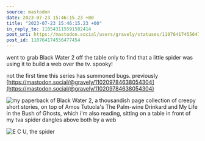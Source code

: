 ```yaml
---
source: mastodon
date: 2023-07-23 15:46:15.23 +00
title: "2023-07-23 15:46:15.23 +00"
in_reply_to: 110543115591582414
post_uri: https://mastodon.social/users/gravely/statuses/110764174556477454
post_id: 110764174556477454
---
```

went to grab Black Water 2 off the table only to find that a little spider was using it to build a web over the tv. spooky!

not the first time this series has summoned bugs. previously [https://mastodon.social/@gravely/110209784638054304](https://mastodon.social/@gravely/110209784638054304)


![my paperback of Black Water 2, a thousandish page collection of creepy short stories, on top of Amos Tutuola's The Palm-wine Drinkard and My Life in the Bush of Ghosts, which i'm also reading, sitting on a table in front of my tva spider dangles above both by a web](/images/110764174143018531.jpeg)

![E C U, the spider](/images/110764174291176670.jpeg)

